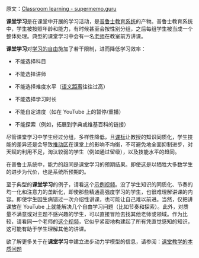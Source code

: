 原文：[Classroom learning - supermemo.guru](https://supermemo.guru/wiki/Classroom_learning)

**课堂学习**是在课堂中开展的学习活动，是[普鲁士教育系统](https://supermemo.guru/wiki/Prussian_system_of_education)的产物。普鲁士教育系统中，学生被按照年龄和能力，有时候甚至会按性别分组，之后每组学生被当成一个整体处理。典型的课堂学习中会有一名[老师](https://supermemo.guru/wiki/Teacher)在教室前方讲课。

**课堂学习**对[学习的自由](https://supermemo.guru/wiki/Free_learning)施加了若干限制，进而降低学习效率：

- 不能选择科目

- 不能选择讲师

- 不能选择难度水平（[语义距离](https://supermemo.guru/wiki/Semantic_distance)往往过高）

- 不能选择学习时长

- 不能自定进度（如在 YouTube 上的暂停/重播）

- 不能探索（例如，拓展到字典或维基百科的链接）

尽管课堂学习中学生经过分组，多样性降低，且[课标](https://supermemo.guru/wiki/Curriculum)让教授的知识同质化，学生技能的差异还是会导致[推动区](https://supermemo.guru/wiki/Push_zone)在课堂上的影响不均衡，不可避免地全面抑制进步，对天赋的利用不足，淘汰较弱的学生（例如通过留级），以及技能水平的趋同。

在普鲁士系统中，能力的趋同是课堂学习的预期结果。即使这是以牺牲大多数学生的进步为代价，也是系统所预期的。

至于典型的**课堂学习**的例子，请看这个[示例视频](https://www.youtube.com/watch?v=sTZ4GyJ4FZU)。没了学生知识的同质化、节奏的均一化和注意力的垄断化，即使那些精通高强度学习的学生，也很难理解讲课的内容。即使学生因生病错过一次介绍性讲课，也可能让自己难以前进。当然，仅把讲课放在 YouTube 上就能解决几个自由学习问题（比如节奏和探索）。此外，对质量不满意或对主题不感兴趣的学生，可以直接冒险去找其他老师或领域。作为比较，请看同一个老师的[这个视频](https://www.youtube.com/watch?v=sHcO0hzdp0o)，它似乎紧密地构建起了所有凭直觉感知的知识，这可能有助于学生理解其他的讲课。

欲了解更多关于在**课堂学习**中建立进步动力学模型的信息，请参阅：[课堂教学的本质问题](https://supermemo.guru/wiki/Inherent_problems_of_classroom_schooling)